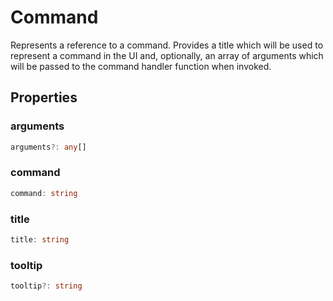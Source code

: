 # Command

Represents a reference to a command. Provides a title which will be used to represent a command in the UI and, optionally, an array of arguments which will be passed to the command handler function when invoked.

## Properties

### arguments

```typescript
arguments?: any[]
```

### command

```typescript
command: string
```

### title

```typescript
title: string
```

### tooltip

```typescript
tooltip?: string
```

